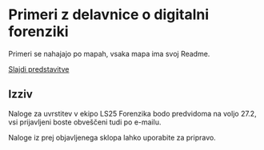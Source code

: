 # Primeri z delavnice o digitalni forenziki

Primeri se nahajajo po mapah, vsaka mapa ima svoj Readme.

[Slajdi predstavitve](https://overlordtm.github.io/predstavitev-forenzika/)


## Izziv

Naloge za uvrstitev v ekipo LS25 Forenzika bodo predvidoma na voljo 27.2, vsi prijavljeni boste obveščeni tudi po e-mailu.

Naloge iz prej objavljenega sklopa lahko uporabite za pripravo.
